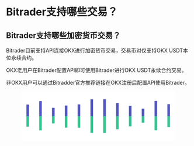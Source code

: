 # Bitrader支持哪些交易？



## Bitrader支持哪些加密货币交易？

Bitrader目前支持API连接OKX进行加密货币交易，交易币对仅支持OKX USDT本位永续合约。

OKX老用户在Bitrader配置API即可使用Bitrader进行OKX USDT永续合约交易。

非OKX用户可以通过Bitradder官方推荐链接在OKX注册后配置API使用Bitrader。

<figure><img src="../../.gitbook/assets/Pagination (1).png" alt=""><figcaption></figcaption></figure>
